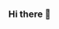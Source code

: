 ### Hi there 👋

<!--
**BernhardSilva/BernhardSilva** is a ✨ _special_ ✨ repository because its `README.md` (this file) appears on your GitHub profile.

Here are some ideas to get you started:

- 🔭 I’m currently working as a freelance
- 🌱 I’m currently learning react native
- 👯 I’m looking to collaborate on a company.
- 🤔 I’m looking for help with any kind of React tips.
- 💬 Ask me about if you want to hire me to work in your company, or if you want to share info  about React & React Native.
- 📫 How to reach me: bernhardsilva.com
- 😄 Pronouns: He/his
- ⚡ Fun fact: Last night I was coding in my dreams 😂.
-->
